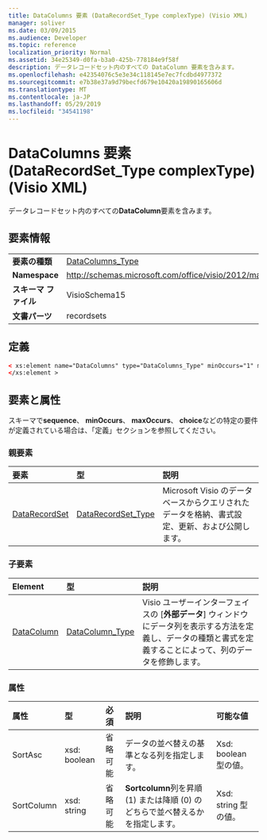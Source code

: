 ```yaml
---
title: DataColumns 要素 (DataRecordSet_Type complexType) (Visio XML)
manager: soliver
ms.date: 03/09/2015
ms.audience: Developer
ms.topic: reference
localization_priority: Normal
ms.assetid: 34e25349-d0fa-b3a0-425b-778184e9f58f
description: データレコードセット内のすべての DataColumn 要素を含みます。
ms.openlocfilehash: e42354076c5e3e34c118145e7ec7fcdbd4977372
ms.sourcegitcommit: e7b38e37a9d79becfd679e10420a19890165606d
ms.translationtype: MT
ms.contentlocale: ja-JP
ms.lasthandoff: 05/29/2019
ms.locfileid: "34541198"
---
```

# <a name="datacolumns-element-datarecordsettype-complextype-visio-xml"></a>DataColumns 要素 (DataRecordSet_Type complexType) (Visio XML)

データレコードセット内のすべての**DataColumn**要素を含みます。 
  
## <a name="element-information"></a>要素情報

|||
|:-----|:-----|
|**要素の種類** <br/> |[DataColumns_Type](datacolumns_type-complextypevisio-xml.md) <br/> |
|**Namespace** <br/> |http://schemas.microsoft.com/office/visio/2012/main  <br/> |
|**スキーマ ファイル** <br/> |VisioSchema15  <br/> |
|**文書パーツ** <br/> |recordsets  <br/> |
   
## <a name="definition"></a>定義

```XML
< xs:element name="DataColumns" type="DataColumns_Type" minOccurs="1" maxOccurs="1" >
</xs:element >
```

## <a name="elements-and-attributes"></a>要素と属性

スキーマで**sequence**、 **minOccurs**、 **maxOccurs**、 **choice**などの特定の要件が定義されている場合は、「定義」セクションを参照してください。 
  
### <a name="parent-elements"></a>親要素

|**要素**|**型**|**説明**|
|:-----|:-----|:-----|
|[DataRecordSet](datarecordset-element-datarecordsets_type-complextypevisio-xml.md) <br/> |[DataRecordSet_Type](datarecordset_type-complextypevisio-xml.md) <br/> |Microsoft Visio のデータベースからクエリされたデータを格納、書式設定、更新、および公開します。  <br/> |
   
### <a name="child-elements"></a>子要素

|**Element**|**型**|**説明**|
|:-----|:-----|:-----|
|[DataColumn](datacolumn-element-datacolumns_type-complextypevisio-xml.md) <br/> |[DataColumn_Type](datacolumn_type-complextypevisio-xml.md) <br/> |Visio ユーザーインターフェイスの [**外部データ**] ウィンドウにデータ列を表示する方法を定義し、データの種類と書式を定義することによって、列のデータを修飾します。  <br/> |
   
### <a name="attributes"></a>属性

|**属性**|**型**|**必須**|**説明**|**可能な値**|
|:-----|:-----|:-----|:-----|:-----|
|SortAsc  <br/> |xsd: boolean  <br/> |省略可能  <br/> |データの並べ替えの基準となる列を指定します。  <br/> |Xsd: boolean 型の値。  <br/> |
|SortColumn  <br/> |xsd: string  <br/> |省略可能  <br/> |**Sortcolumn**列を昇順 (1) または降順 (0) のどちらで並べ替えるかを指定します。  <br/> |Xsd: string 型の値。  <br/> |
   

